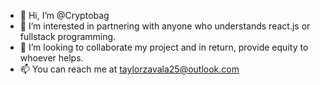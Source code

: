 - 👋 Hi, I’m @Cryptobag
- 👀 I’m interested in partnering with anyone who understands react.js or fullstack programming.
- 💞️ I’m looking to collaborate my project and in return, provide equity to whoever helps.
- 📫 You can reach me at taylorzavala25@outlook.com

<!---
Cryptobag/Cryptobag is a ✨ special ✨ repository because its `README.md` (this file) appears on your GitHub profile.
You can click the Preview link to take a look at your changes.
--->
